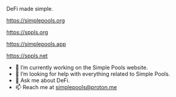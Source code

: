 DeFi made simple.

https://simplepools.org

https://sppls.org

https://simplepools.app

https://sppls.net

- 🔭 I’m currently working on the Simple Pools website.
- 🤔 I’m looking for help with everything related to Simple Pools.
- 💬 Ask me about DeFi.
- 📫 Reach me at simplepools@proton.me
